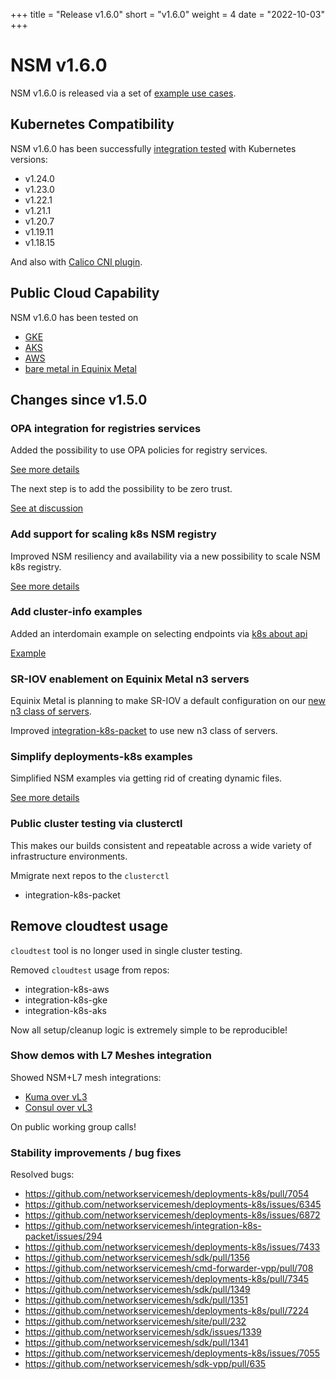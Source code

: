 +++
title = "Release v1.6.0"
short = "v1.6.0"
weight = 4
date = "2022-10-03"
+++


# NSM v1.6.0

NSM v1.6.0 is released via a set of [example use cases](https://github.com/networkservicemesh/deployments-k8s/tree/release/v1.6.0).

## Kubernetes Compatibility
NSM v1.6.0 has been successfully [integration tested](https://github.com/networkservicemesh/integration-k8s-kind/actions/runs/3177828745) with Kubernetes versions:

- v1.24.0
- v1.23.0
- v1.22.1
- v1.21.1
- v1.20.7
- v1.19.11
- v1.18.15

And also with [Calico CNI plugin](https://www.tigera.io/project-calico/).



## Public Cloud Capability

NSM v1.6.0 has been tested on 
- [GKE](https://github.com/networkservicemesh/integration-k8s-gke/actions/runs/3177828797)
- [AKS](https://github.com/networkservicemesh/integration-k8s-aks/actions/runs/3177828898)
- [AWS](https://github.com/networkservicemesh/integration-k8s-aws/actions/runs/3177829567)
- [bare metal in Equinix Metal](https://github.com/networkservicemesh/integration-k8s-packet/actions/runs/3203134720)

## Changes since v1.5.0


### OPA integration for registries services

Added the possibility to use OPA policies for registry services.

[See more details](https://github.com/networkservicemesh/sdk/issues/269)

The next step is to add the possibility to be zero trust.

[See at discussion](https://github.com/networkservicemesh/api/pull/147#issuecomment-1259996795)


### Add support for scaling k8s NSM registry

Improved NSM resiliency and availability via a new possibility to scale NSM k8s registry.

[See more details](https://github.com/networkservicemesh/deployments-k8s/issues/6779)

### Add cluster-info examples

Added an interdomain example on selecting endpoints via [k8s about api](https://github.com/kubernetes-sigs/about-api)

[Example](https://github.com/networkservicemesh/deployments-k8s/tree/main/examples/floating_interdomain/usecases/FloatingVl3-scale-from-zero)

### SR-IOV enablement on Equinix Metal n3 servers

Equinix Metal is planning to make SR-IOV a default configuration on our [new n3 class of servers](https://feedback.equinixmetal.com/changelog/sr-iov-enabled-by-default-on-n3xlarge-servers).

Improved [integration-k8s-packet](https://github.com/networkservicemesh/integration-k8s-packet) to use new n3 class of servers.

### Simplify deployments-k8s examples

Simplified NSM examples via getting rid of creating dynamic files.

[See more details](https://github.com/networkservicemesh/deployments-k8s/issues/5436)


### Public cluster testing via clusterctl

This makes our builds consistent and repeatable across a wide variety of infrastructure environments.

Mmigrate next repos to the `clusterctl`
- integration-k8s-packet

## Remove cloudtest usage

`cloudtest` tool is no longer used in single cluster testing.

Removed `cloudtest` usage from repos:
- integration-k8s-aws
- integration-k8s-gke
- integration-k8s-aks

Now all setup/cleanup logic is extremely simple to be reproducible!

### Show demos with L7 Meshes integration


Showed NSM+L7 mesh integrations:

- [Kuma over vL3](https://www.youtube.com/watch?t=130&v=tAToaSGaUcM&feature=youtu.be)
- [Consul over vL3](https://github.com/networkservicemesh/deployments-k8s/tree/main/examples/interdomain/nsm_consul_vl3)

On public working group calls!

### Stability improvements / bug fixes

Resolved bugs:
- https://github.com/networkservicemesh/deployments-k8s/pull/7054
- https://github.com/networkservicemesh/deployments-k8s/issues/6345
- https://github.com/networkservicemesh/deployments-k8s/issues/6872
- https://github.com/networkservicemesh/integration-k8s-packet/issues/294
- https://github.com/networkservicemesh/deployments-k8s/issues/7433
- https://github.com/networkservicemesh/sdk/pull/1356
- https://github.com/networkservicemesh/cmd-forwarder-vpp/pull/708
- https://github.com/networkservicemesh/deployments-k8s/pull/7345
- https://github.com/networkservicemesh/sdk/pull/1349
- https://github.com/networkservicemesh/sdk/pull/1351
- https://github.com/networkservicemesh/deployments-k8s/pull/7224
- https://github.com/networkservicemesh/site/pull/232
- https://github.com/networkservicemesh/sdk/issues/1339
- https://github.com/networkservicemesh/sdk/pull/1341
- https://github.com/networkservicemesh/deployments-k8s/issues/7055
- https://github.com/networkservicemesh/sdk-vpp/pull/635